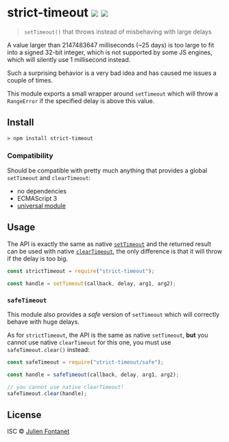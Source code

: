 # strict-timeout ![](https://badgen.net/npm/v/strict-timeout) ![](https://badgen.net/bundlephobia/minzip/strict-timeout)

> `setTimeout()` that throws instead of misbehaving with large delays

A value larger than 2147483647 milliseconds (~25 days) is too large to fit into a signed 32-bit integer, which is not supported by some JS engines, which will silently use 1 millisecond instead.

Such a surprising behavior is a very bad idea and has caused me issues a couple of times.

This module exports a small wrapper around `setTimeout` which will throw a `RangeError` if the specified delay is above this value.

## Install

```
> npm install strict-timeout
```

### Compatibility

Should be compatible with pretty much anything that provides a global `setTimeout` and `clearTimeout`:

- no dependencies
- ECMAScript 3
- [universal module](https://github.com/umdjs/umd)

## Usage

The API is exactly the same as native
[`setTimeout`](https://developer.mozilla.org/en-US/docs/Web/API/WindowOrWorkerGlobalScope/setTimeout)
and the returned result can be used with native
[`clearTimeout`](https://developer.mozilla.org/en-US/docs/Web/API/WindowOrWorkerGlobalScope/clearTimeout),
the only difference is that it will throw if the delay is too big.

```js
const strictTimeout = require("strict-timeout");

const handle = setTimeout(callback, delay, arg1, arg2);
```

### `safeTimeout`

This module also provides a _safe_ version of `setTimeout` which will correctly behave with huge delays.

As for `strictTimeout`, the API is the same as native `setTimeout`, **but** you cannot use native `clearTimeout` for this one, you must use `safeTimeout.clear()` instead:

```js
const safeTimeout = require("strict-timeout/safe");

const handle = safeTimeout(callback, delay, arg1, arg2);

// you cannot use native clearTimeout!
safeTimeout.clear(handle);
```

## License

ISC © [Julien Fontanet](https://github.com/julien-f)
